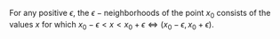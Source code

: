 For any positive $\epsilon$, the $\epsilon-\text{neighborhoods}$ of the point $x_0$ consists of the values $x$ for which $x_0 -\epsilon < x <x_0 + \epsilon \iff (x_0 -\epsilon, x_0 +\epsilon)$.